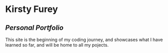 # Kirsty Furey
## _Personal Portfolio_

This site is the beginning of my coding journey, and showcases what I have learned so far, and will be home to all my pojects. 
